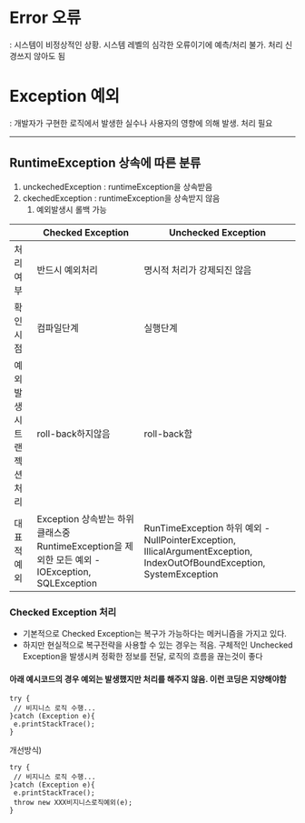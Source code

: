 # Error 오류
: 시스템이 비정상적인 상황. 시스템 레벨의 심각한 오류이기에 예측/처리 불가. 처리 신경쓰지 않아도 됨

# Exception 예외
: 개발자가 구현한 로직에서 발생한 실수나 사용자의 영향에 의해 발생. 처리 필요

-----

## RuntimeException 상속에 따른 분류
1. unckechedException : runtimeException을 상속받음
2. ckechedException : runtimeException을 상속받지 않음
   1. 예외발생시 롤백 가능

|  | Checked Exception | Unchecked Exception|
|-------|-------|--------|
|처리여부|반드시 예외처리 | 명시적 처리가 강제되진 않음|
|확인시점| 컴파일단계| 실행단계|
|예외발생시 트랜젝션처리| roll-back하지않음| roll-back함|
|대표적 예외| Exception 상속받는 하위클래스중 RuntimeException을 제외한 모든 예외 - IOException, SQLException |RunTimeException 하위 예외 - NullPointerException, IllicalArgumentException, IndexOutOfBoundException, SystemException

### Checked Exception 처리
- 기본적으로 Checked Exception는 복구가 가능하다는 메커니즘을 가지고 있다. 
- 하지만 현실적으로 복구전략을 사용할 수 있는 경우는 적음. 구체적인 Unchecked Exception을 발생시켜 정확한 정보를 전달, 로직의 흐름을 끊는것이 좋다

#### 아래 예시코드의 경우 예외는 발생했지만 처리를 해주지 않음. 이런 코딩은 지양해야함
```
try {
 // 비지니스 로직 수행...
}catch (Exception e){
 e.printStackTrace();
}
```

개선방식)
```
try {
 // 비지니스 로직 수행...
}catch (Exception e){
 e.printStackTrace();
 throw new XXX비지니스로직예외(e);
}
```

